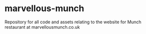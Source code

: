 # marvellous-munch
Repository for all code and assets relating to the website for Munch restaurant at marvellousmunch.co.uk
